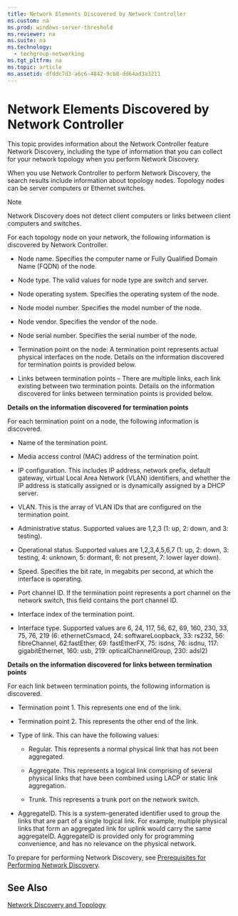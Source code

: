 ```yaml
---
title: Network Elements Discovered by Network Controller
ms.custom: na
ms.prod: windows-server-threshold
ms.reviewer: na
ms.suite: na
ms.technology: 
  - techgroup-networking
ms.tgt_pltfrm: na
ms.topic: article
ms.assetid: dfddc7d3-a6c6-4842-9cb8-dd64ad3a3211
---
```

# Network Elements Discovered by Network Controller
This topic provides information about the Network Controller feature Network Discovery, including the type of information that you can collect for your network topology when you perform Network Discovery.  
  
When you use Network Controller to perform Network Discovery, the search results include information about topology nodes. Topology nodes can be server computers or Ethernet switches.  
  
> [!NOTE]  
> Network Discovery does not detect client computers or links between client computers and switches.  
  
For each topology node on your network, the following information is discovered by Network Controller.  
  
-   Node name. Specifies the computer name or Fully Qualified Domain Name \(FQDN\) of the node.  
  
-   Node type. The valid values for node type are switch and server.  
  
-   Node operating system. Specifies the operating system of the node.  
  
-   Node model number. Specifies the model number of the node.  
  
-   Node vendor. Specifies the vendor of the node.  
  
-   Node serial number. Specifies the serial number of the node.  
  
-   Termination point on the node: A termination point represents actual physical interfaces on the node. Details on the information discovered for termination points is provided below.  
  
-   Links between termination points – There are multiple links, each link existing between two termination points. Details on the information discovered for links between termination points is provided below.  
  
**Details on the information discovered for termination points**  
  
For each termination point on a node, the following information is discovered.  
  
-   Name of the termination point.  
  
-   Media access control \(MAC\) address of the termination point.  
  
-   IP configuration. This includes IP address, network prefix, default gateway, virtual Local Area Network \(VLAN\) identifiers, and whether the IP address is statically assigned or is dynamically assigned by a DHCP server.  
  
-   VLAN. This is the array of VLAN IDs that are configured on the termination point.  
  
-   Administrative status. Supported values are 1,2,3 \(1: up, 2: down, and 3: testing\).  
  
-   Operational status. Supported values are 1,2,3,4,5,6,7 \(1: up, 2: down, 3: testing, 4: unknown, 5: dormant, 6: not present, 7: lower layer down\).  
  
-   Speed. Specifies the bit rate, in megabits per second, at which the interface is operating.  
  
-   Port channel ID. If the termination point represents a port channel on the network switch, this field contains the port channel ID.  
  
-   Interface index of the termination point.  
  
-   Interface type. Supported values are 6, 24, 117, 56, 62, 69, 160, 230, 33, 75, 76, 219 \(6: ethernetCsmacd, 24: softwareLoopback, 33: rs232, 56: fibreChannel, 62:fastEther, 69: fastEtherFX, 75: isdns, 76: isdnu, 117: gigabitEthernet, 160: usb, 219: opticalChannelGroup, 230: adsl2\)  
  
**Details on the information discovered for links between termination points**  
  
For each link between termination points, the following information is discovered.  
  
-   Termination point 1. This represents one end of the link.  
  
-   Termination point 2. This represents the other end of the link.  
  
-   Type of link. This can have the following values:  
  
    -   Regular. This represents a normal physical link that has not been aggregated.  
  
    -   Aggregate. This represents a logical link comprising of several physical links that have been combined using LACP or static link aggregation.  
  
    -   Trunk. This represents a trunk port on the network switch.  
  
-   AggregateID. This is a system\-generated identifier used to group the links that are part of a single logical link. For example, multiple physical links that form an aggregated link for uplink would carry the same aggregateID. AggregateID is provided only for programming convenience, and has no relevance on the physical network.  
  
To prepare for performing Network Discovery, see [Prerequisites for Performing Network Discovery](../Topic/Prerequisites-for-Performing-Network-Discovery.md).  
  
## See Also  
[Network Discovery and Topology](../Topic/Network-Discovery-and-Topology.md)  
  
